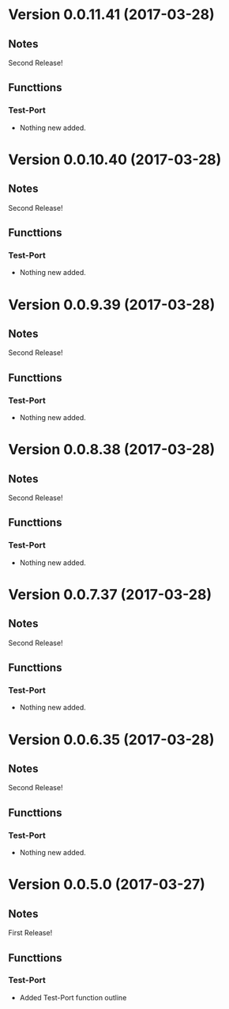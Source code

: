 # Version 0.0.11.41 (2017-03-28)
         
## Notes

Second Release!

## Functtions

### Test-Port

* Nothing new added.



# Version 0.0.10.40 (2017-03-28)
         
## Notes

Second Release!

## Functtions

### Test-Port

* Nothing new added.



# Version 0.0.9.39 (2017-03-28)
         
## Notes

Second Release!

## Functtions

### Test-Port

* Nothing new added.



# Version 0.0.8.38 (2017-03-28)
         
## Notes

Second Release!

## Functtions

### Test-Port

* Nothing new added.



# Version 0.0.7.37 (2017-03-28)
         
## Notes

Second Release!

## Functtions

### Test-Port

* Nothing new added.



# Version 0.0.6.35 (2017-03-28)
         
## Notes

Second Release!

## Functtions

### Test-Port

* Nothing new added.



# Version 0.0.5.0 (2017-03-27)
         
## Notes

First Release!

## Functtions

### Test-Port

* Added Test-Port function outline



